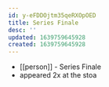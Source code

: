 ```yaml
---
id: y-eFDDOjtm35qeRXOpOED
title: Series Finale
desc: ''
updated: 1639759645928
created: 1639759645928
---
```



- [[person]] - Series Finale
- appeared 2x at the stoa
